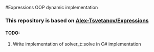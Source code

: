 #Expressions OOP dynamic implementation
### This repository is based on <a href="https://github.com/Alex-Tsvetanov/Expressions">Alex-Tsvetanov/Expressions</a>
#### TODO:
1. Write implementation of solver_t::solve in C# implementation
